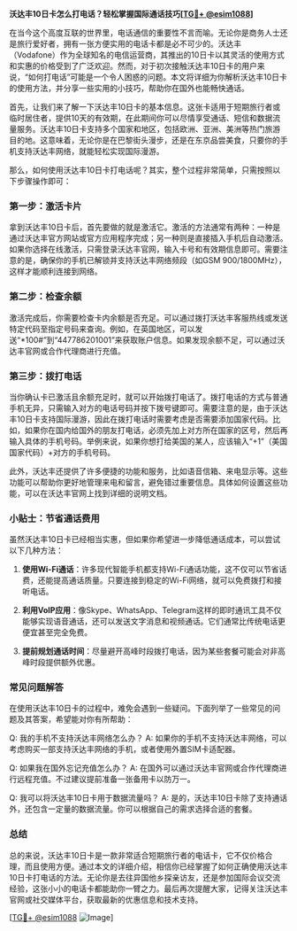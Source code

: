 **沃达丰10日卡怎么打电话？轻松掌握国际通话技巧[[TG💪+ @esim1088](https://t.me/s/esim1088)]**

在当今这个高度互联的世界里，电话通信的重要性不言而喻。无论你是商务人士还是旅行爱好者，拥有一张方便实用的电话卡都是必不可少的。沃达丰（Vodafone）作为全球知名的电信运营商，其推出的10日卡以其灵活的使用方式和实惠的价格受到了广泛欢迎。然而，对于初次接触沃达丰10日卡的用户来说，“如何打电话”可能是一个令人困惑的问题。本文将详细为你解析沃达丰10日卡的使用方法，并分享一些实用的小技巧，帮助你在国外也能畅快通话。

首先，让我们来了解一下沃达丰10日卡的基本信息。这张卡适用于短期旅行者或临时居住者，提供10天的有效期，在此期间你可以尽情享受通话、短信和数据流量服务。沃达丰10日卡支持多个国家和地区，包括欧洲、亚洲、美洲等热门旅游目的地。这意味着，无论你是在巴黎街头漫步，还是在东京品尝美食，只要你的手机支持沃达丰网络，就能轻松实现国际漫游。

那么，如何使用沃达丰10日卡打电话呢？其实，整个过程非常简单，只需按照以下步骤操作即可：

### 第一步：激活卡片

拿到沃达丰10日卡后，首先要做的就是激活它。激活的方法通常有两种：一种是通过沃达丰官方网站或官方应用程序完成；另一种则是直接插入手机后自动激活。如果你选择在线激活，只需登录沃达丰官网，输入卡号和有效期信息即可。需要注意的是，确保你的手机已解锁并支持沃达丰网络频段（如GSM 900/1800MHz），这样才能顺利连接到网络。

### 第二步：检查余额

激活完成后，你需要检查卡内余额是否充足。可以通过拨打沃达丰客服热线或发送特定代码至指定号码来查询。例如，在英国地区，可以发送“*100#”到“447786201001”来获取账户信息。如果发现余额不足，可以通过沃达丰官网或合作代理商进行充值。

### 第三步：拨打电话

当你确认卡已激活且余额充足时，就可以开始拨打电话了。拨打电话的方式与普通手机无异，只需输入对方的电话号码并按下拨号键即可。需要注意的是，由于沃达丰10日卡支持国际漫游，因此在拨打电话时需要考虑是否需要添加国家代码。比如，如果你在国内给国外的朋友打电话，必须先加上对方所在国家的区号，然后再输入具体的手机号码。举例来说，如果你想打给美国的某人，应该输入“+1”（美国国家代码）+对方的手机号码。

此外，沃达丰还提供了许多便捷的功能和服务，比如语音信箱、来电显示等。这些功能可以帮助你更好地管理来电和留言，避免错过重要信息。具体如何设置这些功能，可以在沃达丰官网上找到详细的说明文档。

### 小贴士：节省通话费用

虽然沃达丰10日卡已经相当实惠，但如果你希望进一步降低通话成本，可以尝试以下几种方法：

1. **使用Wi-Fi通话**：许多现代智能手机都支持Wi-Fi通话功能，这不仅可以节省话费，还能提高通话质量。只要连接到稳定的Wi-Fi网络，就可以免费拨打和接听电话。
   
2. **利用VoIP应用**：像Skype、WhatsApp、Telegram这样的即时通讯工具不仅能够实现语音通话，还可以发送文字消息和视频通话。它们通常比传统电话更便宜甚至完全免费。

3. **提前规划通话时间**：尽量避开高峰时段拨打电话，因为某些套餐可能会对非高峰时段提供额外优惠。

### 常见问题解答

在使用沃达丰10日卡的过程中，难免会遇到一些疑问。下面列举了一些常见的问题及其答案，希望能对你有所帮助：

Q: 我的手机不支持沃达丰网络怎么办？
A: 如果你的手机不支持沃达丰网络，可以考虑购买一部支持沃达丰网络的手机，或者使用外置SIM卡适配器。

Q: 如果我在国外忘记充值怎么办？
A: 在国外可以通过沃达丰官网或合作代理商进行远程充值。不过建议提前准备一张备用卡以防万一。

Q: 我可以将沃达丰10日卡用于数据流量吗？
A: 是的，沃达丰10日卡除了支持通话外，还包含一定量的数据流量。你可以根据自己的需求选择合适的套餐。

### 总结

总的来说，沃达丰10日卡是一款非常适合短期旅行者的电话卡，它不仅价格合理，而且使用方便。通过本文的详细介绍，相信你已经掌握了如何正确使用沃达丰10日卡打电话的方法。无论你是去往异国他乡探亲访友，还是参加国际会议交流经验，这张小小的电话卡都能助你一臂之力。最后再次提醒大家，记得关注沃达丰官网或社交媒体平台，获取最新的优惠信息和技术支持。

[[TG💪+ @esim1088](https://t.me/s/esim1088) ![Image](https://i.postimg.cc/4NQfJmqS/Snipaste-2025-05-13-00-14-12.png)]